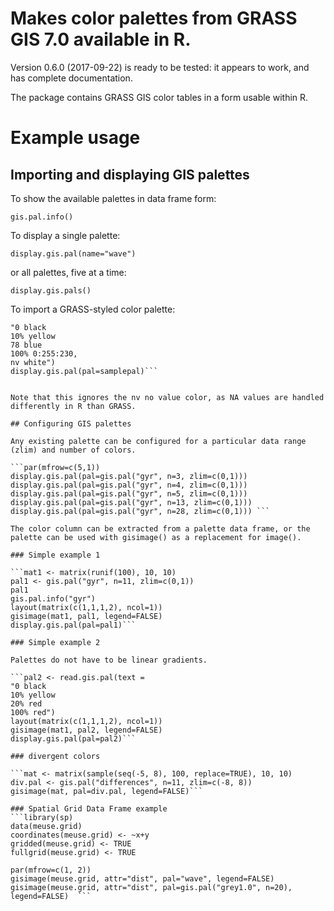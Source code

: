 # Makes color palettes from GRASS GIS 7.0 available in R.

Version 0.6.0 (2017-09-22) is ready to be tested: it appears to work, and has complete documentation.

The package contains GRASS GIS color tables in a form usable within R.

# Example usage

## Importing and displaying GIS palettes

To show the available palettes in data frame form:

```gis.pal.info()```


To display a single palette:

```display.gis.pal(name="wave")```

or all palettes, five at a time:

```display.gis.pals()```

To import a GRASS-styled color palette:

```samplepal <- read.gis.pal(text =
"0 black
10% yellow
78 blue
100% 0:255:230,
nv white")
display.gis.pal(pal=samplepal)```


Note that this ignores the nv no value color, as NA values are handled differently in R than GRASS.

## Configuring GIS palettes

Any existing palette can be configured for a particular data range (zlim) and number of colors.

```par(mfrow=c(5,1))
display.gis.pal(pal=gis.pal("gyr", n=3, zlim=c(0,1)))
display.gis.pal(pal=gis.pal("gyr", n=4, zlim=c(0,1)))
display.gis.pal(pal=gis.pal("gyr", n=5, zlim=c(0,1)))
display.gis.pal(pal=gis.pal("gyr", n=13, zlim=c(0,1)))
display.gis.pal(pal=gis.pal("gyr", n=28, zlim=c(0,1))) ```

The color column can be extracted from a palette data frame, or the palette can be used with gisimage() as a replacement for image().

### Simple example 1

```mat1 <- matrix(runif(100), 10, 10)
pal1 <- gis.pal("gyr", n=11, zlim=c(0,1))
pal1
gis.pal.info("gyr")
layout(matrix(c(1,1,1,2), ncol=1))
gisimage(mat1, pal1, legend=FALSE)
display.gis.pal(pal=pal1)```

### Simple example 2

Palettes do not have to be linear gradients.

```pal2 <- read.gis.pal(text =
"0 black
10% yellow
20% red
100% red")
layout(matrix(c(1,1,1,2), ncol=1))
gisimage(mat1, pal2, legend=FALSE)
display.gis.pal(pal=pal2)```

### divergent colors

```mat <- matrix(sample(seq(-5, 8), 100, replace=TRUE), 10, 10)
div.pal <- gis.pal("differences", n=11, zlim=c(-8, 8))
gisimage(mat, pal=div.pal, legend=FALSE)```  

### Spatial Grid Data Frame example
```library(sp)
data(meuse.grid)
coordinates(meuse.grid) <- ~x+y
gridded(meuse.grid) <- TRUE
fullgrid(meuse.grid) <- TRUE

par(mfrow=c(1, 2))
gisimage(meuse.grid, attr="dist", pal="wave", legend=FALSE)
gisimage(meuse.grid, attr="dist", pal=gis.pal("grey1.0", n=20), legend=FALSE)  ```
